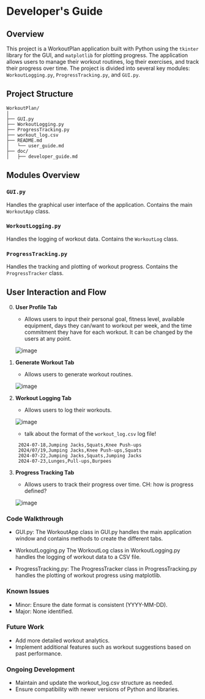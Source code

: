 # Developer's Guide

## Overview

This project is a WorkoutPlan application built with Python using the `tkinter` library for the GUI, and `matplotlib` for plotting progress. The application allows users to manage their workout routines, log their exercises, and track their progress over time. The project is divided into several key modules: `WorkoutLogging.py`, `ProgressTracking.py`, and `GUI.py`.

## Project Structure
```
WorkoutPlan/
│
├── GUI.py
├── WorkoutLogging.py
├── ProgressTracking.py
├── workout_log.csv
├── README.md
│   └── user_guide.md
├── doc/
│   ├── developer_guide.md
```


## Modules Overview

### `GUI.py`

Handles the graphical user interface of the application. Contains the main `WorkoutApp` class.

### `WorkoutLogging.py`

Handles the logging of workout data. Contains the `WorkoutLog` class.

### `ProgressTracking.py`

Handles the tracking and plotting of workout progress. Contains the `ProgressTracker` class.

## User Interaction and Flow

0. **User Profile Tab**
   - Allows users to input their personal goal, fitness level, available equipment, days they can/want to workout per week, and the time commitment they have for each workout. It can be changed by the users at any point.
     
   ![image](https://github.com/user-attachments/assets/1697213c-324d-4477-9aab-cb11d5d10a53)


2. **Generate Workout Tab**
   - Allows users to generate workout routines.
     
    ![image](https://github.com/user-attachments/assets/d7e02e27-7c2e-49f0-a7bf-1cf814657ac0)


3. **Workout Logging Tab**
   - Allows users to log their workouts.
     
    ![image](https://github.com/user-attachments/assets/309b38d6-9042-4a4f-8723-4277b598585b)

    - talk about the format of the `workout_log.csv` log file!
   ```
    2024-07-18,Jumping Jacks,Squats,Knee Push-ups
    2024/07/19,Jumping Jacks,Knee Push-ups,Squats
    2024-07-22,Jumping Jacks,Squats,Jumping Jacks
    2024-07-23,Lunges,Pull-ups,Burpees
   ```

4. **Progress Tracking Tab**
   - Allows users to track their progress over time. CH: how is progress defined?
     
   ![image](https://github.com/user-attachments/assets/a4c87b9d-bb59-46ef-bac9-71ec311808de)



### Code Walkthrough

- GUI.py: The WorkoutApp class in GUI.py handles the main application window and contains methods to create the different tabs.

- WorkoutLogging.py The WorkoutLog class in WorkoutLogging.py handles the logging of workout data to a CSV file.

- ProgressTracking.py: The ProgressTracker class in ProgressTracking.py handles the plotting of workout progress using matplotlib.

### Known Issues
- Minor: Ensure the date format is consistent (YYYY-MM-DD).
- Major: None identified.

### Future Work
- Add more detailed workout analytics.
- Implement additional features such as workout suggestions based on past performance.

### Ongoing Development
- Maintain and update the workout_log.csv structure as needed.
- Ensure compatibility with newer versions of Python and libraries.

